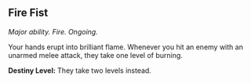 ## Fire Fist

_Major ability. Fire. Ongoing._

Your hands erupt into brilliant flame. Whenever you hit an enemy with an unarmed melee attack, they take one level of burning.

**Destiny Level:**
They take two levels instead.
